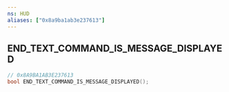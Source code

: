 ```yaml
---
ns: HUD
aliases: ["0x8a9ba1ab3e237613"]
---
```

## END_TEXT_COMMAND_IS_MESSAGE_DISPLAYED

```c
// 0x8A9BA1AB3E237613
bool END_TEXT_COMMAND_IS_MESSAGE_DISPLAYED();
```
